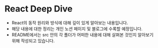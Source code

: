 # React Deep Dive

- React의 동작 원리와 방식에 대해 깊이 있게 알아보는 내용입니다.
- 해당 내용에 대한 정리는 개인 노션 페이지 및 블로그에 수록할 예정입니다.
- README에서는 src 안의 각 폴더가 어떠한 내용에 대해 살펴본 것인지 알아보기 위해 작성되고 있습니다.
